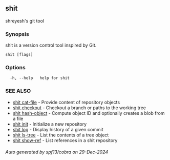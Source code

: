 ## shit

shreyesh's git tool

### Synopsis

shit is a version control tool inspired by Git.

```
shit [flags]
```

### Options

```
  -h, --help   help for shit
```

### SEE ALSO

* [shit cat-file](shit_cat-file.md)	 - Provide content of repository objects
* [shit checkout](shit_checkout.md)	 - Checkout a branch or paths to the working tree
* [shit hash-object](shit_hash-object.md)	 - Compute object ID and optionally creates a blob from a file
* [shit init](shit_init.md)	 - Initialize a new repository
* [shit log](shit_log.md)	 - Display history of a given commit
* [shit ls-tree](shit_ls-tree.md)	 - List the contents of a tree object
* [shit show-ref](shit_show-ref.md)	 - List references in a shit repository

###### Auto generated by spf13/cobra on 29-Dec-2024
